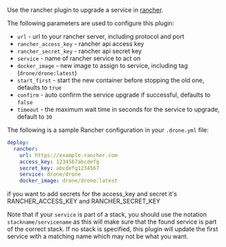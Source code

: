Use the rancher plugin to upgrade a service in [rancher](http://rancher.com).

The following parameters are used to configure this plugin:

- `url` - url to your rancher server, including protocol and port
- `rancher_access_key` - rancher api access key
- `rancher_secret_key` - rancher api secret key
- `service` - name of rancher service to act on
- `docker_image` - new image to assign to service, including tag (`drone/drone:latest`)
- `start_first` - start the new container before stopping the old one, defaults to `true`
- `confirm` - auto confirm the service upgrade if successful, defaults to `false`
- `timeout` - the maximum wait time in seconds for the service to upgrade, default to `30`

The following is a sample Rancher configuration in your `.drone.yml` file:

```yaml
deploy:
  rancher:
    url: https://example.rancher.com
    access_key: 1234567abcdefg
    secret_key: abcdefg1234567
    service: drone/drone
    docker_image: drone/drone:latest
```

if you want to add secrets for the access_key and secret it's RANCHER_ACCESS_KEY and RANCHER_SECRET_KEY


Note that if your `service` is part of a stack, you should use the notation `stackname/servicename` as this will make sure that the found service is part of the correct stack. If no stack is specified, this plugin will update the first service with a matching name which may not be what you want.
